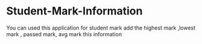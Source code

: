 # Student-Mark-Information
You can used this application for student mark add  the highest mark ,lowest mark , passed mark, avg mark this information
